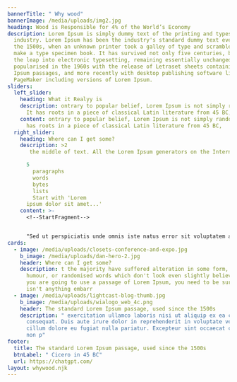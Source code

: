 ```yaml
---
bannerTitle: " Why wood"
bannerImage: /media/uploads/img2.jpg
heading: Wood is Responsible for 4% of the World’s Economy
description: Lorem Ipsum is simply dummy text of the printing and typesetting
  industry. Lorem Ipsum has been the industry's standard dummy text ever since
  the 1500s, when an unknown printer took a galley of type and scrambled it to
  make a type specimen book. It has survived not only five centuries, but also
  the leap into electronic typesetting, remaining essentially unchanged. It was
  popularised in the 1960s with the release of Letraset sheets containing Lorem
  Ipsum passages, and more recently with desktop publishing software like Aldus
  PageMaker including versions of Lorem Ipsum.
sliders:
  left_slider:
    heading: What it Realyy is
    description: ontrary to popular belief, Lorem Ipsum is not simply random text.
      It has roots in a piece of classical Latin literature from 45 BC,
    content: ontrary to popular belief, Lorem Ipsum is not simply random text. It
      has roots in a piece of classical Latin literature from 45 BC,
  right_slider:
    heading: Where can I get some?
    description: >2
       the middle of text. All the Lorem Ipsum generators on the Internet tend to repeat predefined chunks as necessary, making this the first true generator on the Internet. It uses a dictionary of over 200 Latin words, combined with a handful of model sentence structures, to generate Lorem Ipsum which looks reasonable. The generated Lorem Ipsum is therefore always free from repetition, injected humour, or non-characteristic words etc.

      5
      	paragraphs
      	words
      	bytes
      	lists
      	Start with 'Lorem
      ipsum dolor sit amet...'
    content: >-
      <!--StartFragment-->


      "Sed ut perspiciatis unde omnis iste natus error sit voluptatem accusantium 
cards:
  - image: /media/uploads/closets-conference-and-expo.jpg
    b_image: /media/uploads/dan-hero-2.jpg
    header: Where can I get some?
    description: t the majority have suffered alteration in some form, by injected
      humour, or randomised words which don't look even slightly believable. If
      you are going to use a passage of Lorem Ipsum, you need to be sure there
      isn't anything embarr
  - image: /media/uploads/lightcast-blog-thumb.jpg
    b_image: /media/uploads/wialogo_web_4c.png
    header: The standard Lorem Ipsum passage, used since the 1500s
    description: " exercitation ullamco laboris nisi ut aliquip ex ea commodo
      consequat. Duis aute irure dolor in reprehenderit in voluptate velit esse
      cillum dolore eu fugiat nulla pariatur. Excepteur sint occaecat cupidatat
      non p"
footer:
  title: The standard Lorem Ipsum passage, used since the 1500s
  btnLabel: " Cicero in 45 BC"
  url: https://chatgpt.com/
layout: whywood.njk
---
```


